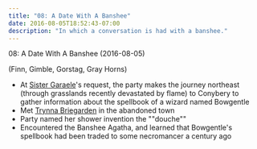 ```yaml
---
title: "08: A Date With A Banshee"
date: 2016-08-05T18:52:43-07:00
description: "In which a conversation is had with a banshee."
---
```


08: A Date With A Banshee (2016-08-05)

(Finn, Gimble, Gorstag, Gray Horns)

- At [Sister Garaele](../non-player-characters/#wiki-toc-sister-garaele)'s request, the party makes the journey northeast (through grasslands recently devastated by flame) to Conybery to gather information about the spellbook of a wizard named Bowgentle
- Met [Trynna Briegarden](../non-player-characters/#wiki-toc-trynna-briegarden) in the abandoned town
- Party named her shower invention the ""douche""
- Encountered the Banshee Agatha, and learned that Bowgentle's spellbook had been traded to some necromancer a century ago
